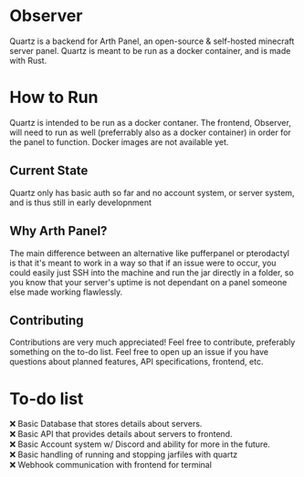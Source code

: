 # Observer

Quartz is a backend for Arth Panel, an open-source & self-hosted minecraft server panel. Quartz is meant to be run as a docker container, and is made with Rust.



# How to Run

Quartz is intended to be run as a docker contaner. The frontend, Observer, will need to run as well (preferrably also as a docker container) in order for the panel to function. Docker images are not available yet.

## Current State
Quartz only has basic auth so far and no account system, or server system, and is thus still in early developnment


## Why Arth Panel?
The main difference between an alternative like pufferpanel or pterodactyl is that it's meant to work in a way so that if an issue were to occur, you could easily just SSH into the machine and run the jar directly in a folder, so you know that your server's uptime is not dependant on a panel someone else made working flawlessly.  


## Contributing

Contributions are very much appreciated! Feel free to contribute, preferably something on the to-do list. Feel free to open up an issue if you have questions about planned features, API specifications, frontend, etc.

# To-do list
❌ Basic Database that stores details about servers.  
❌ Basic API that provides details about servers to frontend.  
❌ Basic Account system w/ Discord and ability for more in the future.  
❌ Basic handling of running and stopping jarfiles with quartz  
❌ Webhook communication with frontend for terminal  
